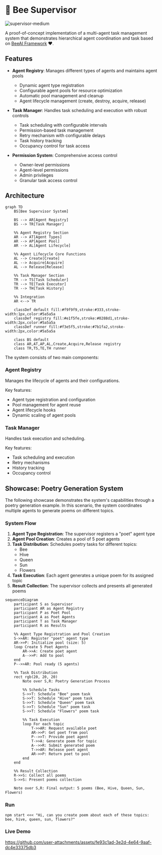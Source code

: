 # 🐝 Bee Supervisor

![supervisor-medium](https://github.com/user-attachments/assets/8282bb14-09cc-4e0e-aab2-25a100371615)

A proof-of-concept implementation of a multi-agent task management system that demonstrates hierarchical agent coordination and task based on [BeeAI Framework](https://i-am-bee.github.io/bee-agent-framework#/) ❤️.

## Features

- **Agent Registry**: Manages different types of agents and maintains agent pools

  - Dynamic agent type registration
  - Configurable agent pools for resource optimization
  - Automatic pool management and cleanup
  - Agent lifecycle management (create, destroy, acquire, release)

- **Task Manager**: Handles task scheduling and execution with robust controls

  - Task scheduling with configurable intervals
  - Permission-based task management
  - Retry mechanism with configurable delays
  - Task history tracking
  - Occupancy control for task access

- **Permission System**: Comprehensive access control
  - Owner-level permissions
  - Agent-level permissions
  - Admin privileges
  - Granular task access control

## Architecture

```mermaid
graph TD
    BS[Bee Supervisor System]

    BS --> AR[Agent Registry]
    BS --> TR[Task Manager]

    %% Agent Registry Section
    AR --> AT[Agent Types]
    AR --> AP[Agent Pool]
    AR --> AL[Agent Lifecycle]

    %% Agent Lifecycle Core Functions
    AL --> Create[Create]
    AL --> Acquire[Acquire]
    AL --> Release[Release]

    %% Task Manager Section
    TR --> TS[Task Scheduler]
    TR --> TE[Task Executor]
    TR --> TH[Task History]

    %% Integration
    AR <--> TR

    classDef default fill:#f9f9f9,stroke:#333,stroke-width:1px,color:#5a5a5a
    classDef registry fill:#e1f5fe,stroke:#0288d1,stroke-width:2px,color:#5a5a5a
    classDef runner fill:#f3e5f5,stroke:#7b1fa2,stroke-width:2px,color:#5a5a5a

    class BS default
    class AR,AT,AP,AL,Create,Acquire,Release registry
    class TR,TS,TE,TH runner
```

The system consists of two main components:

### Agent Registry

Manages the lifecycle of agents and their configurations.

Key features:

- Agent type registration and configuration
- Pool management for agent reuse
- Agent lifecycle hooks
- Dynamic scaling of agent pools

### Task Manager

Handles task execution and scheduling.

Key features:

- Task scheduling and execution
- Retry mechanisms
- History tracking
- Occupancy control

## Showcase: Poetry Generation System

The following showcase demonstrates the system's capabilities through a poetry generation example. In this scenario, the system coordinates multiple agents to generate poems on different topics.

### System Flow

1. **Agent Type Registration**: The supervisor registers a "poet" agent type
2. **Agent Pool Creation**: Creates a pool of 5 poet agents
3. **Task Distribution**: Schedules poetry tasks for different topics:
   - Bee
   - Hive
   - Queen
   - Sun
   - Flowers
4. **Task Execution**: Each agent generates a unique poem for its assigned topic
5. **Result Collection**: The supervisor collects and presents all generated poems

```mermaid
sequenceDiagram
    participant S as Supervisor
    participant AR as Agent Registry
    participant P as Poet Pool
    participant A as Poet Agents
    participant T as Task Manager
    participant R as Results

    %% Agent Type Registration and Pool Creation
    S->>AR: Register "poet" agent type
    AR->>P: Initialize pool (size: 5)
    loop Create 5 Poet Agents
        AR->>A: Create poet agent
        A-->>P: Add to pool
    end
    P-->>AR: Pool ready (5 agents)

    %% Task Distribution
    rect rgb(20, 20, 20)
        Note over S,R: Poetry Generation Process

        %% Schedule Tasks
        S->>T: Schedule "Bee" poem task
        S->>T: Schedule "Hive" poem task
        S->>T: Schedule "Queen" poem task
        S->>T: Schedule "Sun" poem task
        S->>T: Schedule "Flowers" poem task

        %% Task Execution
        loop For each topic
            T->>AR: Request available poet
            AR->>P: Get poet from pool
            P-->>T: Provide poet agent
            T->>A: Generate poem for topic
            A-->>R: Submit generated poem
            T->>AR: Release poet agent
            AR->>P: Return poet to pool
        end
    end

    %% Result Collection
    R->>S: Collect all poems
    S->>S: Present poems collection

    Note over S,R: Final output: 5 poems (Bee, Hive, Queen, Sun, Flowers)
```

### Run

`npm start <<< "Hi, can you create poem about each of these topics: bee, hive, queen, sun, flowers?"`

### Live Demo

https://github.com/user-attachments/assets/fe93c1ad-3e2d-4e64-9aaf-dc4e33375db3
